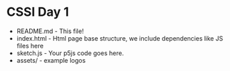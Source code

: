 CSSI Day 1
=================



- README.md - This file!
- index.html - Html page base structure, we include dependencies like JS files here
- sketch.js - Your p5js code goes here.
- assets/ - example logos
